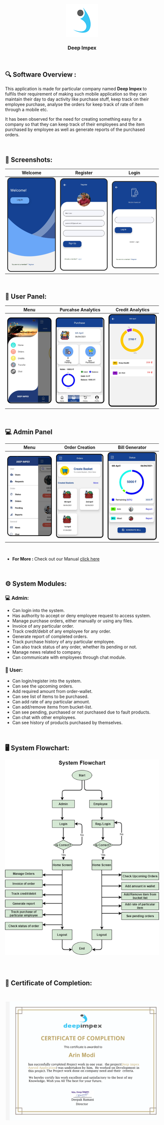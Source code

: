 <p align="center">
  <img src="https://github.com/arinmodi/Deep-Impex/blob/master/assets/Logo.png">
</p>

<h3 align="center">
  <b> Deep Impex </b>
</h3>

<br>

## :mag: Software Overview : <br>

<p> 

This application is made for particular company named <b> Deep Impex </b> to fulfils their requirement of making such mobile application so they can maintain their day to day activity like purchase stuff, keep track on their employee purchase, analyse the orders for keep track of rate of item through a mobile etc. 
 
It has been observed for the need for creating something easy for a    company so that they can keep track of their employees and the item purchased by employee as well as generate reports of the purchased orders. 



</p>

<br>

## :camera_flash: Screenshots:

Welcome               |  Register               | Login              
:-------------------------:|:-------------------------:|:-------------------------:
|<img src="https://github.com/arinmodi/Deep-Impex/blob/master/assets/welcome.png" width=250/>|<img src="https://github.com/arinmodi/Deep-Impex/blob/master/assets/Register.png" width=250 />|<img src="https://github.com/arinmodi/Deep-Impex/blob/master/assets/Login.png"  width=250 />|

<br>

## :man: User Panel:

Menu               | Purcahse Analytics                 | Credit Analytics              
:-------------------------:|:-------------------------:|:-------------------------:
|<img src="https://github.com/arinmodi/Deep-Impex/blob/master/assets/user_menu.png" width=250 />|<img src="https://github.com/arinmodi/Deep-Impex/blob/master/assets/user_purchase.png" width=250 />|<img src="https://github.com/arinmodi/Deep-Impex/blob/master/assets/user_credit.png" width=250 />|

<br>

## :computer: Admin Panel

Menu               | Order Creation   | Bill Generator
:-------------------------:|:-------------------------:|:-------------------------:
|<img src="https://github.com/arinmodi/Deep-Impex/blob/master/assets/Admin Menu.png" width=250  />|<img src="https://github.com/arinmodi/Deep-Impex/blob/master/assets/Order_CReation.png" width=250 />|<img src="https://github.com/arinmodi/Deep-Impex/blob/master/assets/Bill_Generator.png" width=250 />

<br>

- <b> For More : </b> Check out our Manual [click here](https://github.com/arinmodi/Deep-Impex/blob/master/App%20Manual-converted-compressed.pdf)

<br>

## :gear: System Modules:

### :computer: Admin:

- Can login into the system.
- Has authority to accept or deny employee request to access system.
- Manage purchase orders, either manually or using any files.
- Invoice of any particular order.
- Track credit/debit of any employee for any order.
- Generate report of completed orders.
- Track purchase history of any particular employee.
- Can also track status of any order, whether its pending or not.
- Manage news related to company.
- Can communicate with employees through chat module.

### :man: User:

- Can login/register into the system.
- Can see the upcoming orders.
- Add required amount from order-wallet.
- Can see list of items to be purchased.
- Can add rate of any particular amount.
- Can add/remove items from bucket-list.
- Can see pending, purchased or not purchased due to fault products.
- Can chat with other employees.
- Can see history of products purchased by themselves. 

<br>

## :desktop_computer: System Flowchart:

<p align="center">
  <img src="https://github.com/arinmodi/Deep-Impex/blob/master/assets/System_flowchart.png" width = 550>
</p>

<br><br>

## :medal_sports: Certificate of Completion:
<br>
<p align="center">
  <img src="https://github.com/arinmodi/Deep-Impex/blob/master/assets/Deepimpex-Arin%20-Certificate.png" width = 500>
</p>
